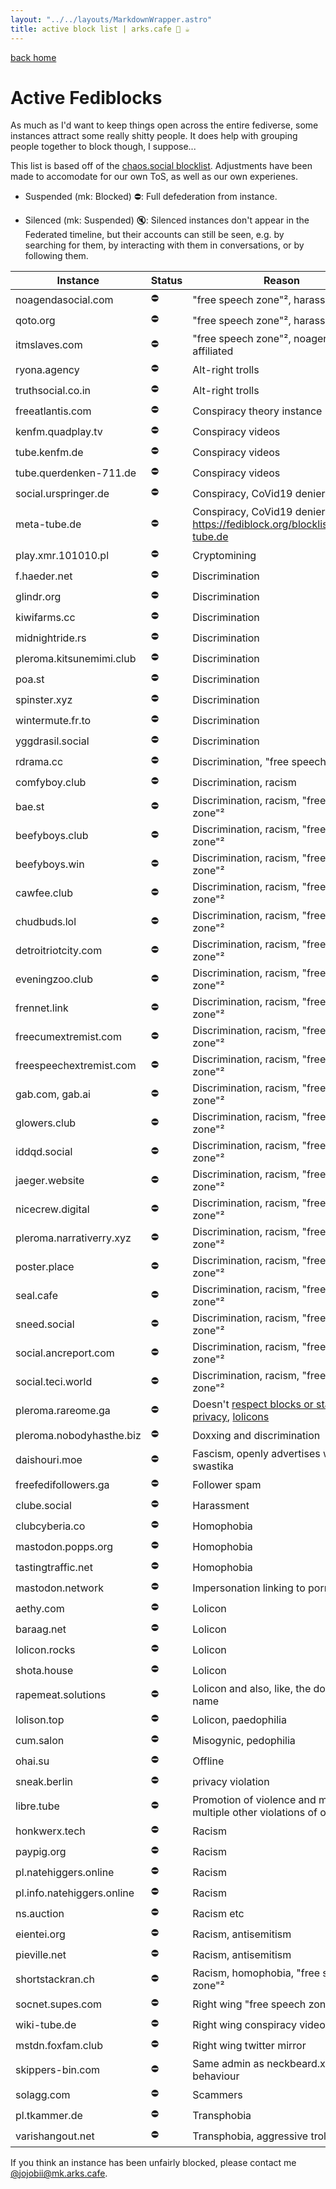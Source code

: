 ```yaml
---
layout: "../../layouts/MarkdownWrapper.astro"
title: active block list | arks.cafe 💫 ☕️
---
```


[back home](/)

# Active Fediblocks

As much as I'd want to keep things open across the entire fediverse, some instances attract some really shitty people. It does help with grouping people together to block though, I suppose...

This list is based off of the [chaos.social blocklist](https://github.com/chaossocial/about/blob/master/blocked_instances.md). Adjustments have been made to accomodate for our own ToS, as well as our own experienes.

- Suspended (mk: Blocked) ⛔: Full defederation from instance.

- Silenced (mk: Suspended) 🔇: Silenced instances don't appear in the Federated timeline, but their accounts can still
  be seen, e.g. by searching for them, by interacting with them in conversations, or by following them.

| Instance                   | Status | Reason                                                                                                                                    |
| -------------------------- | ------ | ----------------------------------------------------------------------------------------------------------------------------------------- |
| noagendasocial.com         | ⛔     | "free speech zone"², harassment                                                                                                           |
| qoto.org                   | ⛔     | "free speech zone"², harassment                                                                                                           |
| itmslaves.com              | ⛔     | "free speech zone"², noagenda affiliated                                                                                                  |
| ryona.agency               | ⛔     | Alt-right trolls                                                                                                                          |
| truthsocial.co.in          | ⛔     | Alt-right trolls                                                                                                                          |
| freeatlantis.com           | ⛔     | Conspiracy theory instance                                                                                                                |
| kenfm.quadplay.tv          | ⛔     | Conspiracy videos                                                                                                                         |
| tube.kenfm.de              | ⛔     | Conspiracy videos                                                                                                                         |
| tube.querdenken-711.de     | ⛔     | Conspiracy videos                                                                                                                         |
| social.urspringer.de       | ⛔     | Conspiracy, CoVid19 denier                                                                                                                |
| meta-tube.de               | ⛔     | Conspiracy, CoVid19 denier videos https://fediblock.org/blocklist/#meta-tube.de                                                           |
| play.xmr.101010.pl         | ⛔     | Cryptomining                                                                                                                              |
| f.haeder.net               | ⛔     | Discrimination                                                                                                                            |
| glindr.org                 | ⛔     | Discrimination                                                                                                                            |
| kiwifarms.cc               | ⛔     | Discrimination                                                                                                                            |
| midnightride.rs            | ⛔     | Discrimination                                                                                                                            |
| pleroma.kitsunemimi.club   | ⛔     | Discrimination                                                                                                                            |
| poa.st                     | ⛔     | Discrimination                                                                                                                            |
| spinster.xyz               | ⛔     | Discrimination                                                                                                                            |
| wintermute.fr.to           | ⛔     | Discrimination                                                                                                                            |
| yggdrasil.social           | ⛔     | Discrimination                                                                                                                            |
| rdrama.cc                  | ⛔     | Discrimination, "free speech zone"²                                                                                                       |
| comfyboy.club              | ⛔     | Discrimination, racism                                                                                                                    |
| bae.st                     | ⛔     | Discrimination, racism, "free speech zone"²                                                                                               |
| beefyboys.club             | ⛔     | Discrimination, racism, "free speech zone"²                                                                                               |
| beefyboys.win              | ⛔     | Discrimination, racism, "free speech zone"²                                                                                               |
| cawfee.club                | ⛔     | Discrimination, racism, "free speech zone"²                                                                                               |
| chudbuds.lol               | ⛔     | Discrimination, racism, "free speech zone"²                                                                                               |
| detroitriotcity.com        | ⛔     | Discrimination, racism, "free speech zone"²                                                                                               |
| eveningzoo.club            | ⛔     | Discrimination, racism, "free speech zone"²                                                                                               |
| frennet.link               | ⛔     | Discrimination, racism, "free speech zone"²                                                                                               |
| freecumextremist.com       | ⛔     | Discrimination, racism, "free speech zone"²                                                                                               |
| freespeechextremist.com    | ⛔     | Discrimination, racism, "free speech zone"²                                                                                               |
| gab.com, gab.ai            | ⛔     | Discrimination, racism, "free speech zone"²                                                                                               |
| glowers.club               | ⛔     | Discrimination, racism, "free speech zone"²                                                                                               |
| iddqd.social               | ⛔     | Discrimination, racism, "free speech zone"²                                                                                               |
| jaeger.website             | ⛔     | Discrimination, racism, "free speech zone"²                                                                                               |
| nicecrew.digital           | ⛔     | Discrimination, racism, "free speech zone"²                                                                                               |
| pleroma.narrativerry.xyz   | ⛔     | Discrimination, racism, "free speech zone"²                                                                                               |
| poster.place               | ⛔     | Discrimination, racism, "free speech zone"²                                                                                               |
| seal.cafe                  | ⛔     | Discrimination, racism, "free speech zone"²                                                                                               |
| sneed.social               | ⛔     | Discrimination, racism, "free speech zone"²                                                                                               |
| social.ancreport.com       | ⛔     | Discrimination, racism, "free speech zone"²                                                                                               |
| social.teci.world          | ⛔     | Discrimination, racism, "free speech zone"²                                                                                               |
| pleroma.rareome.ga         | ⛔     | Doesn't [respect blocks or status privacy](https://pleroma.rareome.ga/notice/113524), [lolicons](https://pleroma.rareome.ga/notice/55113) |
| pleroma.nobodyhasthe.biz   | ⛔     | Doxxing and discrimination                                                                                                                |
| daishouri.moe              | ⛔     | Fascism, openly advertises with swastika                                                                                                  |
| freefedifollowers.ga       | ⛔     | Follower spam                                                                                                                             |
| clube.social               | ⛔     | Harassment                                                                                                                                |
| clubcyberia.co             | ⛔     | Homophobia                                                                                                                                |
| mastodon.popps.org         | ⛔     | Homophobia                                                                                                                                |
| tastingtraffic.net         | ⛔     | Homophobia                                                                                                                                |
| mastodon.network           | ⛔     | Impersonation linking to porn                                                                                                             |
| aethy.com                  | ⛔     | Lolicon                                                                                                                                   |
| baraag.net                 | ⛔     | Lolicon                                                                                                                                   |
| lolicon.rocks              | ⛔     | Lolicon                                                                                                                                   |
| shota.house                | ⛔     | Lolicon                                                                                                                                   |
| rapemeat.solutions         | ⛔     | Lolicon and also, like, the domain name                                                                                                   |
| lolison.top                | ⛔     | Lolicon, paedophilia                                                                                                                      |
| cum.salon                  | ⛔     | Misogynic, pedophilia                                                                                                                     |
| ohai.su                    | ⛔     | Offline                                                                                                                                   |
| sneak.berlin               | ⛔     | privacy violation                                                                                                                         |
| libre.tube                 | ⛔     | Promotion of violence and murder, multiple other violations of our rules                                                                  |
| honkwerx.tech              | ⛔     | Racism                                                                                                                                    |
| paypig.org                 | ⛔     | Racism                                                                                                                                    |
| pl.natehiggers.online      | ⛔     | Racism                                                                                                                                    |
| pl.info.natehiggers.online | ⛔     | Racism                                                                                                                                    |
| ns.auction                 | ⛔     | Racism etc                                                                                                                                |
| eientei.org                | ⛔     | Racism, antisemitism                                                                                                                      |
| pieville.net               | ⛔     | Racism, antisemitism                                                                                                                      |
| shortstackran.ch           | ⛔     | Racism, homophobia, "free speech zone"²                                                                                                   |
| socnet.supes.com           | ⛔     | Right wing "free speech zone"²                                                                                                            |
| wiki-tube.de               | ⛔     | Right wing conspiracy videos                                                                                                              |
| mstdn.foxfam.club          | ⛔     | Right wing twitter mirror                                                                                                                 |
| skippers-bin.com           | ⛔     | Same admin as neckbeard.xyz, same behaviour                                                                                               |
| solagg.com                 | ⛔     | Scammers                                                                                                                                  |
| pl.tkammer.de              | ⛔     | Transphobia                                                                                                                               |
| varishangout.net           | ⛔     | Transphobia, aggressive trolling                                                                                                          |

If you think an instance has been unfairly blocked, please contact me [@jojobii@mk.arks.cafe](https://mk.arks.cafe/@jojobii).
